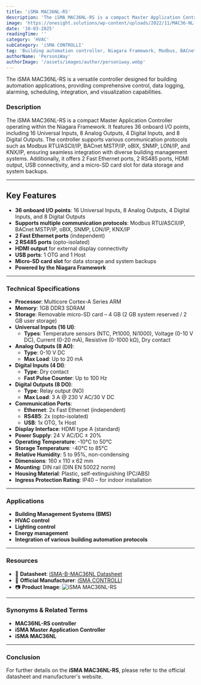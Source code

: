```yaml
---
title: 'iSMA MAC36NL-RS'
description: 'The iSMA MAC36NL-RS is a compact Master Application Controller with 36 onboard I/O points, supporting multiple communication protocols for seamless integration in building automation systems.'
image: 'https://onesight.solutions/wp-content/uploads/2022/11/MAC36-NL-RS.png'
date: '10-03-2025'
readingTime: ''
category: 'HVAC'
subCategory: 'iSMA CONTROLLI'
tag: 'Building automation controller, Niagara Framework, Modbus, BACnet, I/O module'
authorName: 'PersoniWay'
authorImage: '/assets/images/author/personiway.webp'
---
```


The iSMA MAC36NL-RS is a versatile controller designed for building automation applications, providing comprehensive control, data logging, alarming, scheduling, integration, and visualization capabilities.

### **Description**
The iSMA MAC36NL-RS is a compact Master Application Controller operating within the Niagara Framework. It features 36 onboard I/O points, including 16 Universal Inputs, 8 Analog Outputs, 4 Digital Inputs, and 8 Digital Outputs. The controller supports various communication protocols such as Modbus RTU/ASCII/IP, BACnet MSTP/IP, oBIX, SNMP, LON/IP, and KNX/IP, ensuring seamless integration with diverse building management systems. Additionally, it offers 2 Fast Ethernet ports, 2 RS485 ports, HDMI output, USB connectivity, and a micro-SD card slot for data storage and system backups.

---

## **Key Features**
- **36 onboard I/O points**: 16 Universal Inputs, 8 Analog Outputs, 4 Digital Inputs, and 8 Digital Outputs
- **Supports multiple communication protocols**: Modbus RTU/ASCII/IP, BACnet MSTP/IP, oBIX, SNMP, LON/IP, KNX/IP
- **2 Fast Ethernet ports** (independent)
- **2 RS485 ports** (opto-isolated)
- **HDMI output** for external display connectivity
- **USB ports**: 1 OTG and 1 Host
- **Micro-SD card slot** for data storage and system backups
- **Powered by the Niagara Framework**

---

### **Technical Specifications**
- **Processor**: Multicore Cortex-A Series ARM
- **Memory**: 1GB DDR3 SDRAM
- **Storage**: Removable micro-SD card – 4 GB (2 GB system reserved / 2 GB user storage)
- **Universal Inputs (16 UI)**:
  - **Types**: Temperature sensors (NTC, Pt1000, Ni1000), Voltage (0-10 V DC), Current (0-20 mA), Resistive (0-1000 kΩ), Dry contact
- **Analog Outputs (8 AO)**:
  - **Type**: 0-10 V DC
  - **Max Load**: Up to 20 mA
- **Digital Inputs (4 DI)**:
  - **Type**: Dry contact
  - **Fast Pulse Counter**: Up to 100 Hz
- **Digital Outputs (8 DO)**:
  - **Type**: Relay output (NO)
  - **Max Load**: 3 A @ 230 V AC/30 V DC
- **Communication Ports**:
  - **Ethernet**: 2x Fast Ethernet (independent)
  - **RS485**: 2x (opto-isolated)
  - **USB**: 1x OTG, 1x Host
- **Display Interface**: HDMI type A (standard)
- **Power Supply**: 24 V AC/DC ± 20%
- **Operating Temperature**: -10°C to 50°C
- **Storage Temperature**: -40°C to 85°C
- **Relative Humidity**: 5 to 95%, non-condensing
- **Dimensions**: 160 x 110 x 62 mm
- **Mounting**: DIN rail (DIN EN 50022 norm)
- **Housing Material**: Plastic, self-extinguishing (PC/ABS)
- **Ingress Protection Rating**: IP40 – for indoor installation

---

### **Applications**
- **Building Management Systems (BMS)**
- **HVAC control**
- **Lighting control**
- **Energy management**
- **Integration of various building automation protocols**

---

### **Resources**
- 📄 **Datasheet**: [iSMA-B-MAC36NL Datasheet](https://onesight.solutions/wp-content/uploads/2021/07/iSMA-B-MAC36NL_Datasheet2.pdf)
- 🏢 **Official Manufacturer**: [iSMA CONTROLLI](https://onesight.solutions/isma-mac-36nl-rs/)
- 📷 **Product Image**:
  ![iSMA MAC36NL-RS](https://onesight.solutions/wp-content/uploads/2022/11/MAC36-NL-RS.png)

---

### **Synonyms & Related Terms**
- **MAC36NL-RS controller**
- **iSMA Master Application Controller**
- **iSMA MAC36NL**

---

### **Conclusion**
For further details on the **iSMA MAC36NL-RS**, please refer to the official datasheet and manufacturer's website.

 
